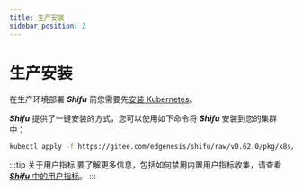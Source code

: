 ```yaml
---
title: 生产安装
sidebar_position: 2
---
```


# 生产安装

在生产环境部署 ***Shifu*** 前您需要先[安装 Kubernetes](https://kubernetes.io/releases/download/)。

***Shifu*** 提供了一键安装的方式，您可以使用如下命令将 ***Shifu*** 安装到您的集群中：

```bash
kubectl apply -f https://gitee.com/edgenesis/shifu/raw/v0.62.0/pkg/k8s/crd/install/shifu_install.yml
```

:::tip 关于用户指标
要了解更多信息，包括如何禁用内置用户指标收集，请查看[***Shifu*** 中的用户指标](i18n\zh-Hans\docusaurus-plugin-content-docs\current\guides\relative-information\user-metrics.md)。
:::
